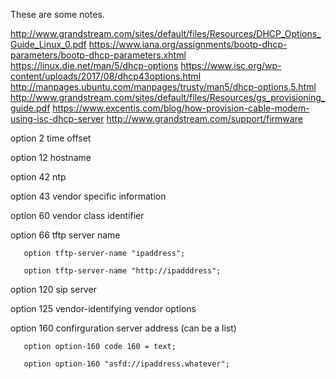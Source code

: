 These are some notes.

http://www.grandstream.com/sites/default/files/Resources/DHCP_Options_Guide_Linux_0.pdf
https://www.iana.org/assignments/bootp-dhcp-parameters/bootp-dhcp-parameters.xhtml
https://linux.die.net/man/5/dhcp-options
https://www.isc.org/wp-content/uploads/2017/08/dhcp43options.html
http://manpages.ubuntu.com/manpages/trusty/man5/dhcp-options.5.html
http://www.grandstream.com/sites/default/files/Resources/gs_provisioning_guide.pdf
https://www.excentis.com/blog/how-provision-cable-modem-using-isc-dhcp-server
http://www.grandstream.com/support/firmware

option 2 time offset

option 12 hostname

option 42 ntp

option 43 vendor specific information

option 60 vendor class identifier

option 66 tftp server name

       option tftp-server-name "ipaddress";
       
       option tftp-server-name "http://ipadddress";
       
option 120 sip server 

option 125 vendor-identifying vendor options

option 160 confirguration server address (can be a list)

       option option-160 code 160 = text;
       
       option option-160 "asfd://ipaddress.whatever";
       
